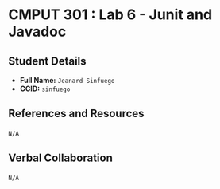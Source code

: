# CMPUT 301 : Lab 6 - Junit and Javadoc

## Student Details

- **Full Name:** `Jeanard Sinfuego`
- **CCID:** `sinfuego`

## References and Resources
`N/A` 
## Verbal Collaboration
`N/A` 
